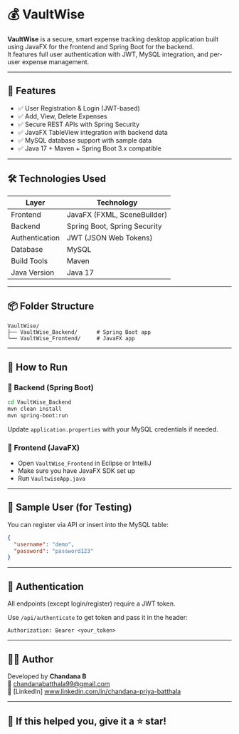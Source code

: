 # 💰 VaultWise

**VaultWise** is a secure, smart expense tracking desktop application built using JavaFX for the frontend and Spring Boot for the backend.  
It features full user authentication with JWT, MySQL integration, and per-user expense management.

---

## 🚀 Features

- ✅ User Registration & Login (JWT-based)
- ✅ Add, View, Delete Expenses
- ✅ Secure REST APIs with Spring Security
- ✅ JavaFX TableView integration with backend data
- ✅ MySQL database support with sample data
- ✅ Java 17 + Maven + Spring Boot 3.x compatible

---

## 🛠️ Technologies Used

| Layer         | Technology                     |
|---------------|--------------------------------|
| Frontend      | JavaFX (FXML, SceneBuilder)    |
| Backend       | Spring Boot, Spring Security   |
| Authentication| JWT (JSON Web Tokens)          |
| Database      | MySQL                          |
| Build Tools   | Maven                          |
| Java Version  | Java 17                        |

---

## 📦 Folder Structure

```
VaultWise/
├── VaultWise_Backend/      # Spring Boot app
└── VaultWise_Frontend/     # JavaFX app
```

---

## 🧪 How to Run

### 🔹 Backend (Spring Boot)
```bash
cd VaultWise_Backend
mvn clean install
mvn spring-boot:run
```
Update `application.properties` with your MySQL credentials if needed.

### 🔹 Frontend (JavaFX)
- Open `VaultWise_Frontend` in Eclipse or IntelliJ
- Make sure you have JavaFX SDK set up
- Run `VaultwiseApp.java`

---

## 📂 Sample User (for Testing)

You can register via API or insert into the MySQL table:

```json
{
  "username": "demo",
  "password": "password123"
}
```

---

## 🔐 Authentication

All endpoints (except login/register) require a JWT token.

Use `/api/authenticate` to get token and pass it in the header:

```http
Authorization: Bearer <your_token>
```

---

## 👩‍💻 Author

Developed by **Chandana B**  
📧 chandanabatthala99@gmail.com  
🔗 [LinkedIn]  www.linkedin.com/in/chandana-priya-batthala

---

## 🌟 If this helped you, give it a ⭐ star!
